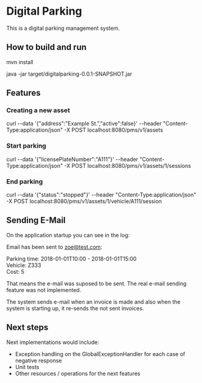 # Digital Parking

This is a digital parking management system.

## How to build and run

mvn install

java -jar target/digitalparking-0.0.1-SNAPSHOT.jar

## Features

### Creating a new asset

curl --data '{"address":"Example St.","active":false}' --header "Content-Type:application/json" -X POST localhost:8080/pms/v1/assets

### Start parking

curl --data '{"licensePlateNumber":"A111"}' --header "Content-Type:application/json" -X POST localhost:8080/pms/v1/assets/1/sessions

### End parking

curl --data '{"status":"stopped"}' --header "Content-Type:application/json" -X POST localhost:8080/pms/v1/assets/1/vehicle/A111/session

## Sending E-Mail

On the application startup you can see in the log:

Email has been sent to zoe@test.com: <html><div>Parking time: 2018-01-01T10:00 - 2018-01-01T15:00</div><div>Vehicle: Z333</div><div>Cost: 5</div></html>

That means the e-mail was suposed to be sent. The real e-mail sending feature was not implemented.

The system sends e-mail when an invoice is made and also when the system is starting up, it re-sends the not sent invoices.

## Next steps

Next implementations would include:

* Exception handling on the GlobalExceptionHandler for each case of negative response
* Unit tests
* Other resources / operations for the next features
